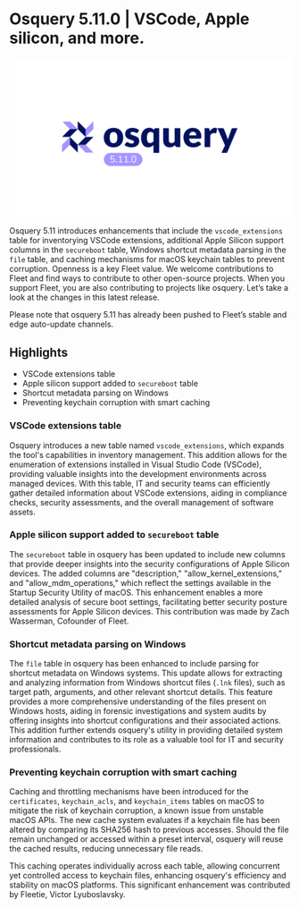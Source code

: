 # Osquery 5.11.0 | VSCode, Apple silicon, and more.

![osquery 5.11.0](../website/assets/images/articles/osquery-5.11.0-cover-1600x900@2x.png)

Osquery 5.11 introduces enhancements that include the `vscode_extensions` table for inventorying VSCode extensions, additional Apple Silicon support columns in the `secureboot` table, Windows shortcut metadata parsing in the `file` table, and caching mechanisms for macOS keychain tables to prevent corruption. Openness is a key Fleet value. We welcome contributions to Fleet and find ways to contribute to other open-source projects. When you support Fleet, you are also contributing to projects like osquery. Let’s take a look at the changes in this latest release.

Please note that osquery 5.11 has already been pushed to Fleet’s stable and edge auto-update channels.


## Highlights



* VSCode extensions table
* Apple silicon support added to `secureboot` table
* Shortcut metadata parsing on Windows
* Preventing keychain corruption with smart caching


### VSCode extensions table

Osquery introduces a new table named `vscode_extensions`, which expands the tool's capabilities in inventory management. This addition allows for the enumeration of extensions installed in Visual Studio Code (VSCode), providing valuable insights into the development environments across managed devices. With this table, IT and security teams can efficiently gather detailed information about VSCode extensions, aiding in compliance checks, security assessments, and the overall management of software assets.


### Apple silicon support added to `secureboot` table

The `secureboot` table in osquery has been updated to include new columns that provide deeper insights into the security configurations of Apple Silicon devices. The added columns are "description," "allow_kernel_extensions," and "allow_mdm_operations," which reflect the settings available in the Startup Security Utility of macOS. This enhancement enables a more detailed analysis of secure boot settings, facilitating better security posture assessments for Apple Silicon devices. This contribution was made by Zach Wasserman, Cofounder of Fleet.


### Shortcut metadata parsing on Windows

The `file` table in osquery has been enhanced to include parsing for shortcut metadata on Windows systems. This update allows for extracting and analyzing information from Windows shortcut files (`.lnk` files), such as target path, arguments, and other relevant shortcut details. This feature provides a more comprehensive understanding of the files present on Windows hosts, aiding in forensic investigations and system audits by offering insights into shortcut configurations and their associated actions. This addition further extends osquery's utility in providing detailed system information and contributes to its role as a valuable tool for IT and security professionals.


### Preventing keychain corruption with smart caching

Caching and throttling mechanisms have been introduced for the `certificates`, `keychain_acls`, and `keychain_items` tables on macOS to mitigate the risk of keychain corruption, a known issue from unstable macOS APIs. The new cache system evaluates if a keychain file has been altered by comparing its SHA256 hash to previous accesses. Should the file remain unchanged or accessed within a preset interval, osquery will reuse the cached results, reducing unnecessary file reads.

This caching operates individually across each table, allowing concurrent yet controlled access to keychain files, enhancing osquery's efficiency and stability on macOS platforms. This significant enhancement was contributed by Fleetie, Victor Lyuboslavsky.


<meta name="category" value="releases">
<meta name="authorFullName" value="JD Strong">
<meta name="authorGitHubUsername" value="spokanemac">
<meta name="publishedOn" value="2024-02-16">
<meta name="articleTitle" value="osquery 5.11.0 | VSCode, Apple silicon, and more">
<meta name="articleImageUrl" value="../website/assets/images/articles/osquery-5.11.0-cover-1600x900@2x.png">
